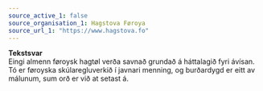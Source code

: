 ```yaml
---
source_active_1: false
source_organisation_1: Hagstova Føroya
source_url_1: "https://www.hagstova.fo"
---
```

<b>Tekstsvar</b>  
Eingi almenn føroysk hagtøl verða savnað grundað á háttalagið fyri ávísan. Tó er føroyska skúlaregluverkið í javnari menning, og burðardygd er eitt av málunum, sum orð er við at setast á.

